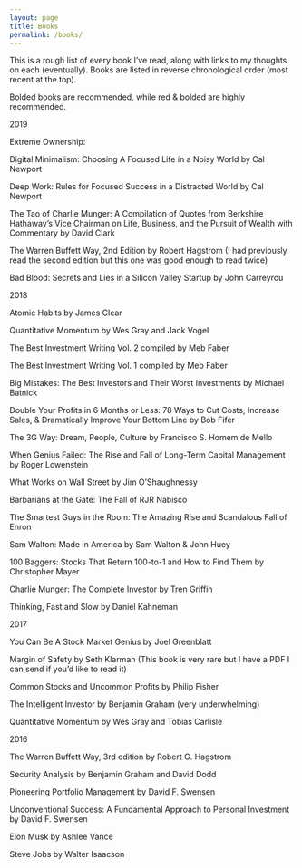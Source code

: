 ```yaml
---
layout: page
title: Books
permalink: /books/
---
```


This is a rough list of every book I’ve read, along with links to my thoughts on each (eventually). Books are listed in reverse chronological order (most recent at the top).

Bolded books are recommended, while red & bolded are highly recommended.

2019

Extreme Ownership:

Digital Minimalism: Choosing A Focused Life in a Noisy World by Cal Newport

Deep Work: Rules for Focused Success in a Distracted World by Cal Newport

The Tao of Charlie Munger: A Compilation of Quotes from Berkshire Hathaway’s Vice Chairman on Life, Business, and the Pursuit of Wealth with Commentary by David Clark

The Warren Buffett Way, 2nd Edition by Robert Hagstrom (I had previously read the second edition but this one was good enough to read twice)

Bad Blood: Secrets and Lies in a Silicon Valley Startup by John Carreyrou

2018

Atomic Habits by James Clear

Quantitative Momentum by Wes Gray and Jack Vogel

The Best Investment Writing Vol. 2 compiled by Meb Faber

The Best Investment Writing Vol. 1 compiled by Meb Faber

Big Mistakes: The Best Investors and Their Worst Investments by Michael Batnick

Double Your Profits in 6 Months or Less: 78 Ways to Cut Costs, Increase Sales, & Dramatically Improve Your Bottom Line by Bob Fifer

The 3G Way: Dream, People, Culture by Francisco S. Homem de Mello

When Genius Failed: The Rise and Fall of Long-Term Capital Management by Roger Lowenstein

What Works on Wall Street by Jim O’Shaughnessy

Barbarians at the Gate: The Fall of RJR Nabisco

The Smartest Guys in the Room: The Amazing Rise and Scandalous Fall of Enron

Sam Walton: Made in America by Sam Walton & John Huey

100 Baggers: Stocks That Return 100-to-1 and How to Find Them by Christopher Mayer

Charlie Munger: The Complete Investor by Tren Griffin

Thinking, Fast and Slow by Daniel Kahneman

2017

You Can Be A Stock Market Genius by Joel Greenblatt

Margin of Safety by Seth Klarman (This book is very rare but I have a PDF I can send if you’d like to read it)

Common Stocks and Uncommon Profits by Philip Fisher

The Intelligent Investor by Benjamin Graham (very underwhelming)

Quantitative Momentum by Wes Gray and Tobias Carlisle

2016

The Warren Buffett Way, 3rd edition by Robert G. Hagstrom

Security Analysis by Benjamin Graham and David Dodd

Pioneering Portfolio Management by David F. Swensen

Unconventional Success: A Fundamental Approach to Personal Investment by David F. Swensen

Elon Musk by Ashlee Vance

Steve Jobs by Walter Isaacson
